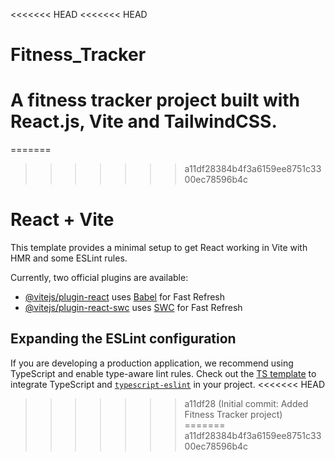 <<<<<<< HEAD
<<<<<<< HEAD
# Fitness_Tracker
A fitness tracker project built with React.js, Vite and TailwindCSS.
=======
=======
>>>>>>> a11df28384b4f3a6159ee8751c3300ec78596b4c
# React + Vite

This template provides a minimal setup to get React working in Vite with HMR and some ESLint rules.

Currently, two official plugins are available:

- [@vitejs/plugin-react](https://github.com/vitejs/vite-plugin-react/blob/main/packages/plugin-react/README.md) uses [Babel](https://babeljs.io/) for Fast Refresh
- [@vitejs/plugin-react-swc](https://github.com/vitejs/vite-plugin-react-swc) uses [SWC](https://swc.rs/) for Fast Refresh

## Expanding the ESLint configuration

If you are developing a production application, we recommend using TypeScript and enable type-aware lint rules. Check out the [TS template](https://github.com/vitejs/vite/tree/main/packages/create-vite/template-react-ts) to integrate TypeScript and [`typescript-eslint`](https://typescript-eslint.io) in your project.
<<<<<<< HEAD
>>>>>>> a11df28 (Initial commit: Added Fitness Tracker project)
=======
>>>>>>> a11df28384b4f3a6159ee8751c3300ec78596b4c
